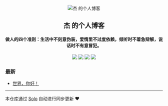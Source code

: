 <p align="center"><img alt="杰 的个人博客" src="https://static.b3log.org/images/brand/solo-32.png"></p><h2 align="center">
杰 的个人博客
</h2>

<h4 align="center">做人的四个准则：生活中不刻意伪装，爱情里不过度依赖，倾听时不着急辩解，说话时不有意冒犯。</h4>
<p align="center"><a title="杰 的个人博客" target="_blank" href="https://github.com/yangdingjie/solo-blog"><img src="https://img.shields.io/github/last-commit/yangdingjie/solo-blog.svg?style=flat-square&color=FF9900"></a>
<a title="GitHub repo size in bytes" target="_blank" href="https://github.com/yangdingjie/solo-blog"><img src="https://img.shields.io/github/repo-size/yangdingjie/solo-blog.svg?style=flat-square"></a>
<a title="Solo Version" target="_blank" href="https://github.com/b3log/solo/releases"><img src="https://img.shields.io/badge/solo-3.6.6-f1e05a.svg?style=flat-square&color=blueviolet"></a>
<a title="Hits" target="_blank" href="https://github.com/b3log/hits"><img src="https://hits.b3log.org/yangdingjie/solo-blog.svg"></a></p>

### 最新

* [世界，你好！](https://www.yangdj.cn/hello-solo)



---

本仓库通过 [Solo](https://github.com/b3log/solo) 自动进行同步更新 ❤️ 
